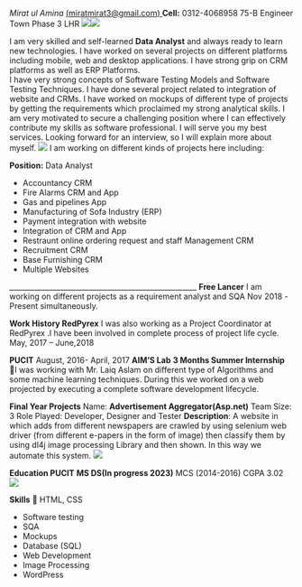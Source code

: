 *Mirat ul Amina*  [(miratmirat3@gmail.com) ](mailto:miratmirat3@gmail.com)
**Cell:** 0312-4068958 
75-B Engineer Town Phase 3 LHR ![](Aspose.Words.a5e22333-ee32-45d5-b994-d2bae41df1bc.001.png)![](Aspose.Words.a5e22333-ee32-45d5-b994-d2bae41df1bc.002.png)

I am very skilled and self-learned **Data Analyst** and always ready to learn new technologies. I have worked on several projects on different platforms including mobile, web and desktop applications. I have strong grip on CRM platforms as well as ERP Platforms.  
I have very strong concepts of Software Testing Models and Software Testing Techniques. I have done several project related to integration of website and CRMs.
I have worked on mockups of different type of projects by getting the requirements which proclaimed my strong analytical skills. 
I am very motivated to secure a challenging position where I can effectively contribute my skills as software professional. I will serve you my best services. 
Looking forward for an interview, so I will explain more about myself. ![](Aspose.Words.a5e22333-ee32-45d5-b994-d2bae41df1bc.003.png)
I am working on different kinds of projects here including: 

**Position:** Data Analyst
- Accountancy CRM  
- Fire Alarms CRM and App  
- Gas and pipelines App  
- Manufacturing of Sofa Industry (ERP) 
- Payment integration with website  
- Integration of CRM and App 
- Restraunt online ordering request and staff Management CRM 
- Recruitment CRM 
- Base Furnishing CRM 
- Multiple Websites 

\_\_\_\_\_\_\_\_\_\_\_\_\_\_\_\_\_\_\_\_\_\_\_\_\_\_\_\_\_\_\_\_\_\_\_\_\_\_\_\_\_\_\_\_\_\_\_\_\_\_\_\_ 
**Free Lancer**  I am working on different projects as a requirement analyst and SQA Nov 2018 -Present  simultaneously. 

**Work History  RedPyrex**  I was also working as a Project Coordinator at RedPyrex .I have been involved in complete process of project life cycle.
May, 2017 – June,2018 

**PUCIT** August, 2016- April, 2017 **AIM’S Lab** **3 Months Summer Internship** 
I was working with Mr. Laiq Aslam on different type of Algorithms and some machine learning techniques. During this we worked on a web projected by executing a complete software development lifecycle.

**Final Year  Projects** 
Name: **Advertisement Aggregator(Asp.net)** 
Team Size: 3 
Role Played: Developer, Designer and Tester 
**Description**: A website in which adds from different newspapers  are crawled by using selenium web driver (from different e-papers in the form of image) then classify them by using dl4j image processing Library and then shown. In this way we automate this system. ![](Aspose.Words.a5e22333-ee32-45d5-b994-d2bae41df1bc.004.png)

**Education  PUCIT** 
**MS DS(In progress 2023)**
MCS (2014-2016)  CGPA 3.02 ![](Aspose.Words.a5e22333-ee32-45d5-b994-d2bae41df1bc.005.png)

**Skills**  ￿  HTML, CSS 
- Software testing  
- SQA 
- Mockups 
- Database (SQL) 
- Web Development
- Image Processing 
- WordPress  

